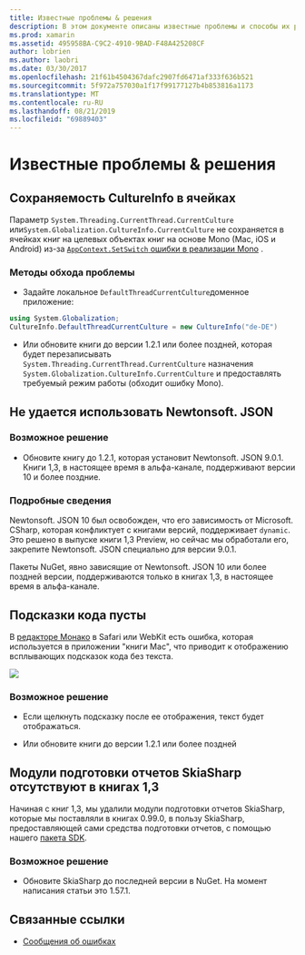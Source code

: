 ```yaml
---
title: Известные проблемы & решения
description: В этом документе описаны известные проблемы и способы их решения для Xamarin Workbooks. В нем обсуждаются проблемы CultureInfo, ошибки JSON и многое другое.
ms.prod: xamarin
ms.assetid: 495958BA-C9C2-4910-9BAD-F48A425208CF
author: lobrien
ms.author: laobri
ms.date: 03/30/2017
ms.openlocfilehash: 21f61b4504367dafc2907fd6471af333f636b521
ms.sourcegitcommit: 5f972a757030a1f17f99177127b4b853816a1173
ms.translationtype: MT
ms.contentlocale: ru-RU
ms.lasthandoff: 08/21/2019
ms.locfileid: "69889403"
---
```

# <a name="known-issues--workarounds"></a>Известные проблемы & решения

## <a name="persistence-of-cultureinfo-across-cells"></a>Сохраняемость CultureInfo в ячейках

Параметр `System.Threading.CurrentThread.CurrentCulture` или`System.Globalization.CultureInfo.CurrentCulture` не сохраняется в ячейках книг на целевых объектах книг на основе Mono (Mac, iOS и Android) из-за [ `AppContext.SetSwitch` ошибки в реализации Mono][appcontext-bug] .

### <a name="workarounds"></a>Методы обхода проблемы

* Задайте локальное `DefaultThreadCurrentCulture`доменное приложение:

```csharp
using System.Globalization;
CultureInfo.DefaultThreadCurrentCulture = new CultureInfo("de-DE")
```

* Или обновите книги до версии 1.2.1 или более поздней, которая будет перезаписывать `System.Threading.CurrentThread.CurrentCulture` назначения `System.Globalization.CultureInfo.CurrentCulture` и предоставлять требуемый режим работы (обходит ошибку Mono).

## <a name="unable-to-use-newtonsoftjson"></a>Не удается использовать Newtonsoft. JSON

### <a name="workaround"></a>Возможное решение

* Обновите книгу до 1.2.1, которая установит Newtonsoft. JSON 9.0.1.
  Книги 1,3, в настоящее время в альфа-канале, поддерживают версии 10 и более поздние.

### <a name="details"></a>Подробные сведения

Newtonsoft. JSON 10 был освобожден, что его зависимость от Microsoft. CSharp, которая конфликтует с книгами версий, поддерживает `dynamic`. Это решено в выпуске книги 1,3 Preview, но сейчас мы обработали его, закрепите Newtonsoft. JSON специально для версии 9.0.1.

Пакеты NuGet, явно зависящие от Newtonsoft. JSON 10 или более поздней версии, поддерживаются только в книгах 1,3, в настоящее время в альфа-канале.

## <a name="code-tooltips-are-blank"></a>Подсказки кода пусты

В [редакторе Монако][monaco-bug] в Safari или WebKit есть ошибка, которая используется в приложении "книги Mac", что приводит к отображению всплывающих подсказок кода без текста.

![](general-images/monaco-signature-help-bug.png)

### <a name="workaround"></a>Возможное решение

* Если щелкнуть подсказку после ее отображения, текст будет отображаться.

* Или обновите книги до версии 1.2.1 или более поздней

[appcontext-bug]: https://bugzilla.xamarin.com/show_bug.cgi?id=54448
[monaco-bug]: https://github.com/Microsoft/monaco-editor/issues/408

## <a name="skiasharp-renderers-are-missing-in-workbooks-13"></a>Модули подготовки отчетов SkiaSharp отсутствуют в книгах 1,3

Начиная с книг 1,3, мы удалили модули подготовки отчетов SkiaSharp, которые мы поставляли в книгах 0.99.0, в пользу SkiaSharp, предоставляющей сами средства подготовки отчетов, с помощью нашего [пакета SDK](~/tools/workbooks/sdk/index.md).

### <a name="workaround"></a>Возможное решение

* Обновите SkiaSharp до последней версии в NuGet. На момент написания статьи это 1.57.1.

## <a name="related-links"></a>Связанные ссылки

- [Сообщения об ошибках](~/tools/workbooks/install.md#reporting-bugs)
